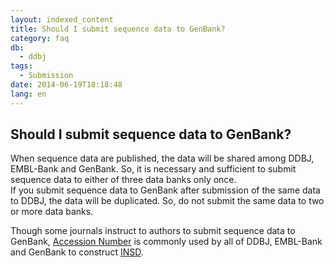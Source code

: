 ```yaml
---
layout: indexed_content
title: Should I submit sequence data to GenBank?
category: faq
db:
  - ddbj
tags: 
  - Submission
date: 2014-06-19T18:18:48
lang: en
---
```


## Should I submit sequence data to GenBank?

<p>When sequence data are published, the data will be shared among DDBJ, EMBL-Bank and GenBank. So, it is necessary and sufficient to submit sequence data to either of three data banks only once. <br>If you submit sequence data to GenBank after submission of the same data to DDBJ, the data will be duplicated. So, do not submit the same data to two or more data banks. </p>
<p>Though some journals instruct to authors to submit sequence data to GenBank, <a href="/documents/accessions.html">Accession Number</a> is commonly used by all of DDBJ, EMBL-Bank and GenBank to construct <a href="/insdc-e.html">INSD</a>. </p>
